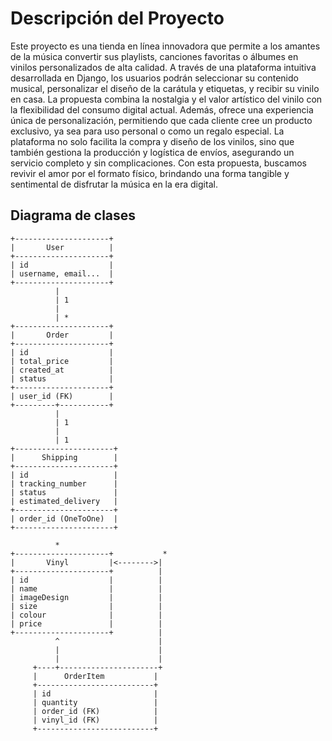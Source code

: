 # Descripción del Proyecto

Este proyecto es una tienda en línea innovadora que permite a los amantes de la música convertir sus playlists, canciones favoritas o álbumes en vinilos personalizados de alta calidad. A través de una plataforma intuitiva desarrollada en Django, los usuarios podrán seleccionar su contenido musical, personalizar el diseño de la carátula y etiquetas, y recibir su vinilo en casa.
La propuesta combina la nostalgia y el valor artístico del vinilo con la flexibilidad del consumo digital actual. Además, ofrece una experiencia única de personalización, permitiendo que cada cliente cree un producto exclusivo, ya sea para uso personal o como un regalo especial.
La plataforma no solo facilita la compra y diseño de los vinilos, sino que también gestiona la producción y logística de envíos, asegurando un servicio completo y sin complicaciones. Con esta propuesta, buscamos revivir el amor por el formato físico, brindando una forma tangible y sentimental de disfrutar la música en la era digital.

## Diagrama de clases

```
+---------------------+
|       User          |
+---------------------+
| id                  |
| username, email...  |
+---------------------+
          |
          | 1
          |
          | * 
+---------------------+
|       Order         |
+---------------------+
| id                  |
| total_price         |
| created_at          |
| status              |
+---------------------+
| user_id (FK)        |
+---------+-----------+
          |
          | 1
          | 
          | 1
+----------------------+
|      Shipping        |
+----------------------+
| id                   |
| tracking_number      |
| status               |
| estimated_delivery   |
+----------------------+
| order_id (OneToOne)  |
+----------------------+

          *
+---------------------+           * 
|       Vinyl         |<-------->|
+---------------------+          |
| id                  |          |
| name                |          |
| imageDesign         |          |
| size                |          |
| colour              |          |
| price               |          |
+---------------------+          |
          ^                      |
          |                      |
          |                      |
     +----+----------------------+
     |      OrderItem           |
     +--------------------------+
     | id                       |
     | quantity                 |
     | order_id (FK)            |
     | vinyl_id (FK)            |
     +--------------------------+

```
